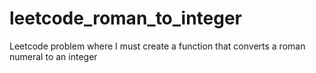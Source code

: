 # leetcode_roman_to_integer
Leetcode problem where I must create a function that converts a roman numeral to an integer
